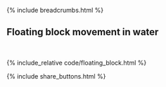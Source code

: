 {% include breadcrumbs.html %}

## Floating block movement in water
<div class="header_line"><br/></div>

{% include_relative code/floating_block.html %}

<p style="clear: both;"></p>

{% include share_buttons.html %}